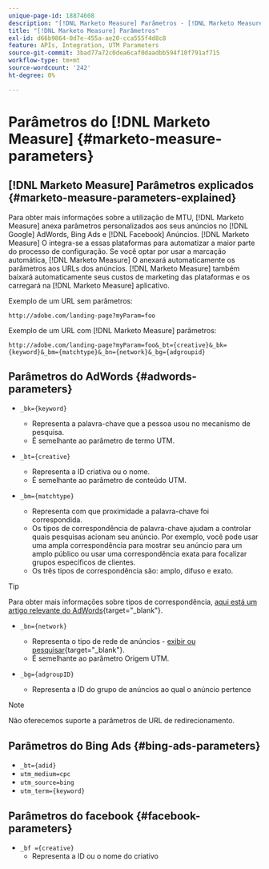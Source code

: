 ```yaml
---
unique-page-id: 18874608
description: "[!DNL Marketo Measure] Parâmetros - [!DNL Marketo Measure] - Documentação do produto"
title: "[!DNL Marketo Measure] Parâmetros"
exl-id: d66b9864-0d7e-455a-ae20-cca555f4d8c8
feature: APIs, Integration, UTM Parameters
source-git-commit: 3bad77a72c0dea6caf0daadbb594f10f791af715
workflow-type: tm+mt
source-wordcount: '242'
ht-degree: 0%

---
```


# Parâmetros do [!DNL Marketo Measure] {#marketo-measure-parameters}

## [!DNL Marketo Measure] Parâmetros explicados {#marketo-measure-parameters-explained}

Para obter mais informações sobre a utilização de MTU, [!DNL Marketo Measure] anexa parâmetros personalizados aos seus anúncios no [!DNL Google] AdWords, Bing Ads e [!DNL Facebook] Anúncios. [!DNL Marketo Measure] O integra-se a essas plataformas para automatizar a maior parte do processo de configuração. Se você optar por usar a marcação automática, [!DNL Marketo Measure] O anexará automaticamente os parâmetros aos URLs dos anúncios. [!DNL Marketo Measure] também baixará automaticamente seus custos de marketing das plataformas e os carregará na [!DNL Marketo Measure] aplicativo.

Exemplo de um URL sem parâmetros:

`http://adobe.com/landing-page?myParam=foo`

Exemplo de um URL com [!DNL Marketo Measure] parâmetros:

`http://adobe.com/landing-page?myParam=foo&_bt={creative}&_bk={keyword}&_bm={matchtype}&_bn={network}&_bg={adgroupid}`

## Parâmetros do AdWords {#adwords-parameters}

* `_bk={keyword}`
   * Representa a palavra-chave que a pessoa usou no mecanismo de pesquisa.
   * É semelhante ao parâmetro de termo UTM.

* `_bt={creative}`
   * Representa a ID criativa ou o nome.
   * É semelhante ao parâmetro de conteúdo UTM.

* `_bm={matchtype}`
   * Representa com que proximidade a palavra-chave foi correspondida.
   * Os tipos de correspondência de palavra-chave ajudam a controlar quais pesquisas acionam seu anúncio. Por exemplo, você pode usar uma ampla correspondência para mostrar seu anúncio para um amplo público ou usar uma correspondência exata para focalizar grupos específicos de clientes.
   * Os três tipos de correspondência são: amplo, difuso e exato.

>[!TIP]
>
>Para obter mais informações sobre tipos de correspondência, [aqui está um artigo relevante do AdWords](https://support.google.com/adwords/answer/2497836?hl=en){target="_blank"}.

* `_bn={network}`
   * Representa o tipo de rede de anúncios - [exibir ou pesquisar](https://support.google.com/adwords/answer/1752334?hl=en){target="_blank"}.
   * É semelhante ao parâmetro Origem UTM.

* `_bg={adgroupID}`
   * Representa a ID do grupo de anúncios ao qual o anúncio pertence

>[!NOTE]
>
>Não oferecemos suporte a parâmetros de URL de redirecionamento.

## Parâmetros do Bing Ads {#bing-ads-parameters}

* `_bt={adid}`
* `utm_medium=cpc`
* `utm_source=bing`
* `utm_term={keyword}`

## Parâmetros do facebook {#facebook-parameters}

* `_bf ={creative}`
   * Representa a ID ou o nome do criativo
